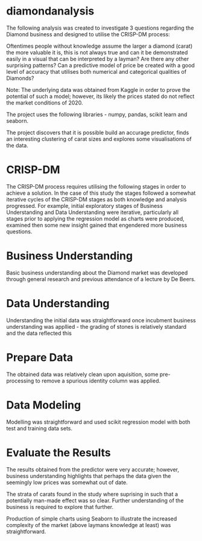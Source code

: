 # diamondanalysis

The following analysis was created to investigate 3 questions regarding the Diamond business and designed to utilise the CRISP-DM process:

Oftentimes people without knowledge assume the larger a diamond (carat) the more valuable it is, this is not always true and can it be demonstrated easily in a visual that can be interpreted by a layman?
Are there any other surprising patterns?
Can a predictive model of price be created with a good level of accuracy that utilises both numerical and categorical qualities of Diamonds?

Note: The underlying data was obtained from Kaggle in order to prove the potential of such a model; however, its likely the prices stated do not reflect the market conditions of 2020.

The project uses the following libraries - numpy, pandas, scikit learn and seaborn.

The project discovers that it is possible build an accurage predictor, finds an interesting clustering of carat sizes and explores some visualisations of the data.


# CRISP-DM

The CRISP-DM process requires utilising the following stages in order to achieve a solution. In the case of this study the stages followed a somewhat iterative cycles of the CRISP-DM stages as both knowledge and analysis progressed. For example, initial exploratory stages of Business Understanding and Data Understanding were iterative, particularly all stages prior to applying the regression model as charts were produced, examined then some new insight gained that engendered more business questions.

# Business Understanding

Basic business understanding about the Diamond market was developed through general research and previous attendance of a lecture by De Beers.

# Data Understanding

Understanding the initial data was straightforward once incubment business understanding was appllied - the grading of stones is relatively standard and the data reflected this 

# Prepare Data

The obtained data was relatively clean upon aquisition, some pre-processing to remove a spurious identity column was applied. 

# Data Modeling

Modelling was straightforward and used scikit regression model with both test and training data sets.

# Evaluate the Results

The results obtained from the predictor were very accurate; however, business understanding highlights that perhaps the data given the seemingly low prices was somewhat out of date.

The strata of carats found in the study where suprising in such that a potentially man-made effect was so clear. Further understanding of the business is required to explore that further.

Production of simple charts using Seaborn to illustrate the increased complexity of the market (above laymans knowledge at least) was straightforward.



